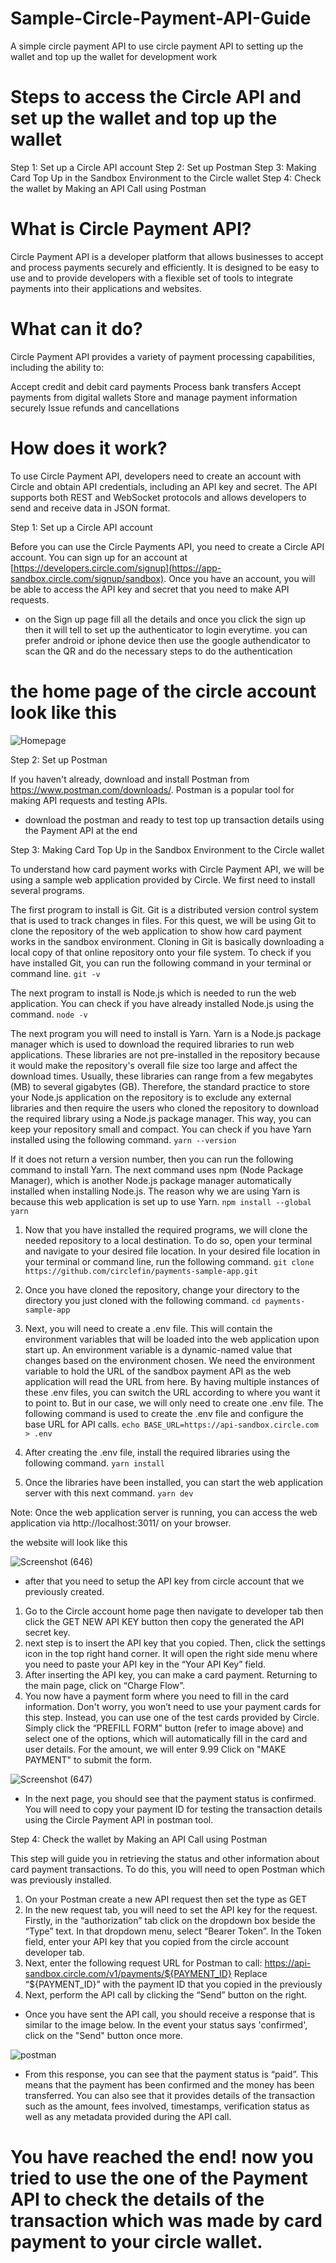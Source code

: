 # Sample-Circle-Payment-API-Guide

A simple circle payment API to use circle payment API to setting up the wallet and top up the wallet for development work

# Steps to access the Circle API and set up the wallet and top up the wallet 
Step 1: Set up a Circle API account
Step 2: Set up Postman
Step 3: Making Card Top Up in the Sandbox Environment to the Circle wallet
Step 4: Check the wallet by Making an API Call using Postman

# What is Circle Payment API?
Circle Payment API is a developer platform that allows businesses to accept and process payments securely and efficiently. It is designed to be easy to use and to provide developers with a flexible set of tools to integrate payments into their applications and websites.

# What can it do?
Circle Payment API provides a variety of payment processing capabilities, including the ability to:

Accept credit and debit card payments
Process bank transfers
Accept payments from digital wallets
Store and manage payment information securely
Issue refunds and cancellations

# How does it work?
To use Circle Payment API, developers need to create an account with Circle and obtain API credentials, including an API key and secret. The API supports both REST and WebSocket protocols and allows developers to send and receive data in JSON format.

Step 1: Set up a Circle API account

Before you can use the Circle Payments API, you need to create a Circle API account. You can sign up for an account at [https://developers.circle.com/signup](https://app-sandbox.circle.com/signup/sandbox). Once you have an account, you will be able to access the API key and secret that you need to make API requests.

* on the Sign up page fill all the details and once you click the sign up then it will tell to set up the authenticator to login everytime. you can prefer android or iphone device then use the google authendicator to scan the QR and do the necessary steps to do the authentication

# the home page of the circle account look like this

![Homepage](https://user-images.githubusercontent.com/59764125/219003356-56ae33c3-64a8-468f-978e-0ab1773d649d.png)


Step 2: Set up Postman

If you haven't already, download and install Postman from https://www.postman.com/downloads/. Postman is a popular tool for making API requests and testing APIs.

* download the postman and ready to test top up transaction details using the Payment API at the end

Step 3: Making Card Top Up in the Sandbox Environment to the Circle wallet

To understand how card payment works with Circle Payment API, we will be using a sample web application provided by Circle. We first need to install several programs. 

The first program to install is Git. Git is a distributed version control system that is used to track changes in files. For this quest, we will be using Git to clone the repository of the web application to show how card payment works in the sandbox environment. Cloning in Git is basically downloading a local copy of that online repository onto your file system. To check if you have installed Git, you can run the following command in your terminal or command line.
`git -v`

The next program to install is Node.js which is needed to run the web application. You can check if you have already installed Node.js using the command.
`node -v`

The next program you will need to install is Yarn. Yarn is a Node.js package manager which is used to download the required libraries to run web applications. These libraries are not pre-installed in the repository because it would make the repository's overall file size too large and affect the download times. Usually, these libraries can range from a few megabytes (MB) to several gigabytes (GB). Therefore, the standard practice to store your Node.js application on the repository is to exclude any external libraries and then require the users who cloned the repository to download the required library using a Node.js package manager. This way, you can keep your repository small and compact. 
You can check if you have Yarn installed using the following command.
`yarn --version`

If it does not return a version number, then you can run the following command to install Yarn. The next command uses npm (Node Package Manager), which is another Node.js package manager automatically installed when installing Node.js. The reason why we are using Yarn is because this web application is set up to use Yarn.
`npm install --global yarn`

1. Now that you have installed the required programs, we will clone the needed repository to a local destination. To do so, open your terminal and navigate to your desired file location. In your desired file location in your terminal or command line, run the following command.
`git clone https://github.com/circlefin/payments-sample-app.git`

2. Once you have cloned the repository, change your directory to the directory you just cloned with the following command.
`cd payments-sample-app`

3. Next, you will need to create a .env file. This will contain the environment variables that will be loaded into the web application upon start up. An environment variable is a dynamic-named value that changes based on the environment chosen. We need the environment variable to hold the URL of the sandbox payment API as the web application will read the URL from here. By having multiple instances of these .env files, you can switch the URL according to where you want it to point to. But in our case, we will only need to create one .env file. The following command is used to create the .env file and configure the base URL for API calls.
`echo BASE_URL=https://api-sandbox.circle.com > .env`

4. After creating the .env file, install the required libraries using the following command.
`yarn install`

5. Once the libraries have been installed, you can start the web application server with this next command.
`yarn dev`

Note: Once the web application server is running, you can access the web application via http://localhost:3011/ on your browser.

the website will look like this

![Screenshot (646)](https://user-images.githubusercontent.com/59764125/219006564-efb284b9-f52a-45cf-b5fd-120b1f094811.png)

* after that you need to setup the API key from circle account that we previously created.

1. Go to the Circle account home page then navigate to developer tab then click the GET NEW API KEY button then copy the generated the API secret key.
2. next step is to insert the API key that you copied. Then, click the settings icon in the top right hand corner. It will open the right side menu where you need to paste your API key in the “Your API Key” field.
3. After inserting the API key, you can make a card payment. Returning to the main page, click on “Charge Flow”.
4. You now have a payment form where you need to fill in the card information. Don't worry, you won’t need to use your payment cards for this step. Instead, you can use one of the test cards provided by Circle. Simply click the “PREFILL FORM” button (refer to image above) and select one of the options, which will automatically fill in the card and user details. For the amount, we will enter 9.99 Click on "MAKE PAYMENT" to submit the form.

![Screenshot (647)](https://user-images.githubusercontent.com/59764125/219007752-d32f7f35-1fa7-41e7-a40a-be5ce3847804.png)

* In the next page, you should see that the payment status is confirmed. You will need to copy your payment ID for testing the transaction details using the Circle Payment API in postman tool.

Step 4: Check the wallet by Making an API Call using Postman

This step will guide you in retrieving the status and other information about card payment transactions. To do this, you will need to open Postman which was previously installed.

1. On your Postman create a new API request then set the type as GET
2. In the new request tab, you will need to set the API key for the request. Firstly, in the “authorization” tab click on the dropdown box beside the “Type” text. In that dropdown menu, select “Bearer Token”. In the Token field, enter your API key that you copied from the circle account developer tab.
3. Next, enter the following request URL for Postman to call: https://api-sandbox.circle.com/v1/payments/${PAYMENT_ID} 
Replace “${PAYMENT_ID}” with the payment ID that you copied in the previously
4. Next, perform the API call by clicking the “Send” button on the right.

* Once you have sent the API call, you should receive a response that is similar to the image below. In the event your status says 'confirmed', click on the "Send" button once more.

![postman](https://user-images.githubusercontent.com/59764125/219009596-400e1963-02ef-4828-b393-86c64f03f134.png)

* From this response, you can see that the payment status is “paid”. This means that the payment has been confirmed and the money has been transferred. You can also see that it provides details of the transaction such as the amount, fees involved, timestamps, verification status as well as any metadata provided during the API call.

# You have reached the end! now you tried to use the one of the Payment API to check the details of the transaction which was made by card payment to your circle wallet.
